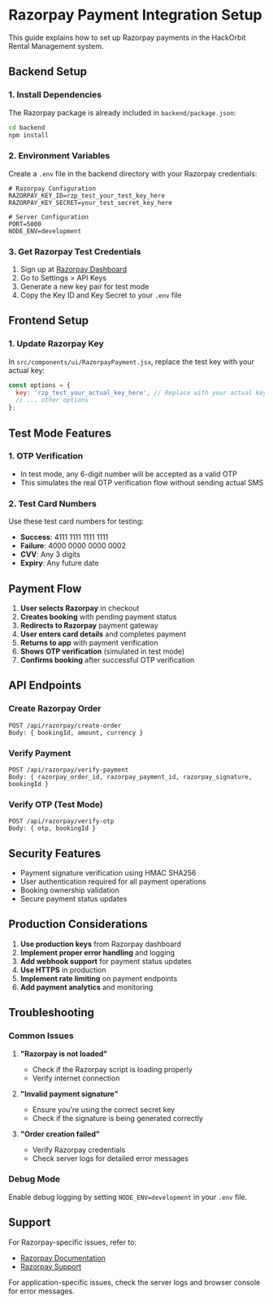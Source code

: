 # Razorpay Payment Integration Setup

This guide explains how to set up Razorpay payments in the HackOrbit Rental Management system.

## Backend Setup

### 1. Install Dependencies
The Razorpay package is already included in `backend/package.json`:
```bash
cd backend
npm install
```

### 2. Environment Variables
Create a `.env` file in the backend directory with your Razorpay credentials:

```env
# Razorpay Configuration
RAZORPAY_KEY_ID=rzp_test_your_test_key_here
RAZORPAY_KEY_SECRET=your_test_secret_key_here

# Server Configuration
PORT=5000
NODE_ENV=development
```

### 3. Get Razorpay Test Credentials
1. Sign up at [Razorpay Dashboard](https://dashboard.razorpay.com/)
2. Go to Settings > API Keys
3. Generate a new key pair for test mode
4. Copy the Key ID and Key Secret to your `.env` file

## Frontend Setup

### 1. Update Razorpay Key
In `src/components/ui/RazorpayPayment.jsx`, replace the test key with your actual key:

```javascript
const options = {
  key: 'rzp_test_your_actual_key_here', // Replace with your actual key
  // ... other options
};
```

## Test Mode Features

### 1. OTP Verification
- In test mode, any 6-digit number will be accepted as a valid OTP
- This simulates the real OTP verification flow without sending actual SMS

### 2. Test Card Numbers
Use these test card numbers for testing:
- **Success**: 4111 1111 1111 1111
- **Failure**: 4000 0000 0000 0002
- **CVV**: Any 3 digits
- **Expiry**: Any future date

## Payment Flow

1. **User selects Razorpay** in checkout
2. **Creates booking** with pending payment status
3. **Redirects to Razorpay** payment gateway
4. **User enters card details** and completes payment
5. **Returns to app** with payment verification
6. **Shows OTP verification** (simulated in test mode)
7. **Confirms booking** after successful OTP verification

## API Endpoints

### Create Razorpay Order
```
POST /api/razorpay/create-order
Body: { bookingId, amount, currency }
```

### Verify Payment
```
POST /api/razorpay/verify-payment
Body: { razorpay_order_id, razorpay_payment_id, razorpay_signature, bookingId }
```

### Verify OTP (Test Mode)
```
POST /api/razorpay/verify-otp
Body: { otp, bookingId }
```

## Security Features

- Payment signature verification using HMAC SHA256
- User authentication required for all payment operations
- Booking ownership validation
- Secure payment status updates

## Production Considerations

1. **Use production keys** from Razorpay dashboard
2. **Implement proper error handling** and logging
3. **Add webhook support** for payment status updates
4. **Use HTTPS** in production
5. **Implement rate limiting** on payment endpoints
6. **Add payment analytics** and monitoring

## Troubleshooting

### Common Issues

1. **"Razorpay is not loaded"**
   - Check if the Razorpay script is loading properly
   - Verify internet connection

2. **"Invalid payment signature"**
   - Ensure you're using the correct secret key
   - Check if the signature is being generated correctly

3. **"Order creation failed"**
   - Verify Razorpay credentials
   - Check server logs for detailed error messages

### Debug Mode
Enable debug logging by setting `NODE_ENV=development` in your `.env` file.

## Support

For Razorpay-specific issues, refer to:
- [Razorpay Documentation](https://razorpay.com/docs/)
- [Razorpay Support](https://razorpay.com/support/)

For application-specific issues, check the server logs and browser console for error messages.
